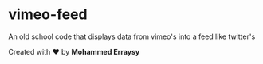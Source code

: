 # vimeo-feed
An old school code that displays data from vimeo's into a feed like twitter's

Created with :heart: by **Mohammed Erraysy**
